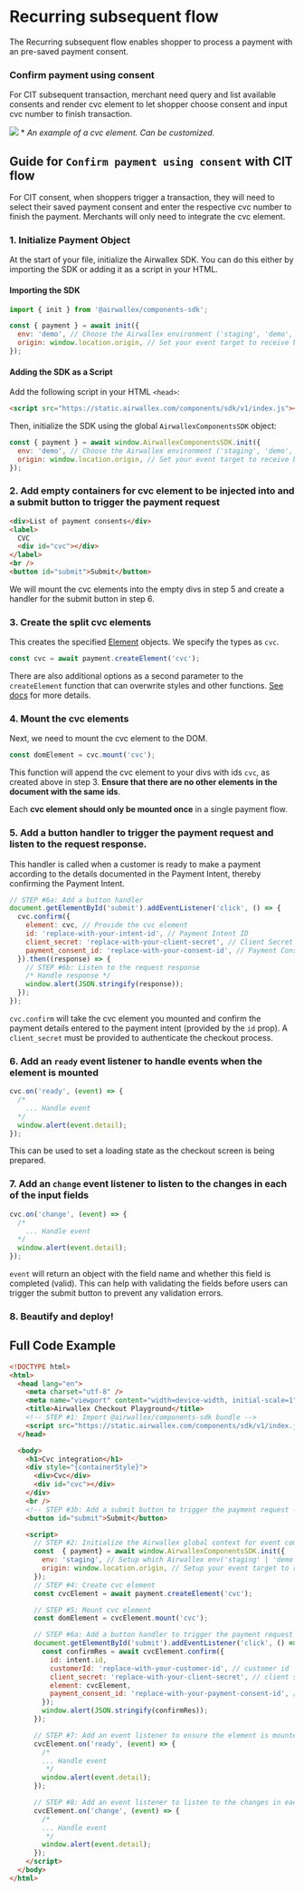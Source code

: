 # Recurring subsequent flow

The Recurring subsequent flow enables shopper to process a payment with an pre-saved payment consent.

### Confirm payment using consent

For CIT subsequent transaction, merchant need query and list available consents and render cvc element to let shopper choose consent and input cvc number to finish transaction.

![](assets/cit.png) \* _An example of a cvc element. Can be customized._

## Guide for `Confirm payment using consent` with CIT flow

For CIT consent, when shoppers trigger a transaction, they will need to select their saved payment consent and enter the respective cvc number to finish the payment. Merchants will only need to integrate the cvc element.

### 1. Initialize Payment Object

At the start of your file, initialize the Airwallex SDK. You can do this either by importing the SDK or adding it as a script in your HTML.

#### Importing the SDK

```js
import { init } from '@airwallex/components-sdk';

const { payment } = await init({
  env: 'demo', // Choose the Airwallex environment ('staging', 'demo', or 'prod')
  origin: window.location.origin, // Set your event target to receive browser event messages
});
```

#### Adding the SDK as a Script

Add the following script in your HTML `<head>`:

```html
<script src="https://static.airwallex.com/components/sdk/v1/index.js"></script>
```

Then, initialize the SDK using the global `AirwallexComponentsSDK` object:

```js
const { payment } = await window.AirwallexComponentsSDK.init({
  env: 'demo', // Choose the Airwallex environment ('staging', 'demo', or 'prod')
  origin: window.location.origin, // Set your event target to receive browser event messages
});
```
### 2. Add empty containers for cvc element to be injected into and a submit button to trigger the payment request

```html
<div>List of payment consents</div>
<label>
  CVC
  <div id="cvc"></div>
</label>
<br />
<button id="submit">Submit</button>
```

We will mount the cvc elements into the empty divs in step 5 and create a handler for the submit button in step 6.

### 3. Create the split cvc elements

This creates the specified [Element](/docs-components-sdk#Element) objects. We specify the types as `cvc`.

```js
const cvc = await payment.createElement('cvc');
```

There are also additional options as a second parameter to the `createElement` function that can overwrite styles and other functions. [See docs](/docs-components-sdk#createElement) for more details.

### 4. Mount the cvc elements

Next, we need to mount the cvc element to the DOM.

```js
const domElement = cvc.mount('cvc');
```

This function will append the cvc element to your divs with ids `cvc`, as created above in step 3. **Ensure that there are no other elements in the document with the same ids**.

Each **cvc element should only be mounted once** in a single payment flow.

### 5. Add a button handler to trigger the payment request and listen to the request response.

This handler is called when a customer is ready to make a payment according to the details documented in the Payment Intent, thereby confirming the Payment Intent.

```js
// STEP #6a: Add a button handler
document.getElementById('submit').addEventListener('click', () => {
  cvc.confirm({
    element: cvc, // Provide the cvc element
    id: 'replace-with-your-intent-id', // Payment Intent ID
    client_secret: 'replace-with-your-client-secret', // Client Secret
    payment_consent_id: 'replace-with-your-consent-id', // Payment Consent id of the payment consent the customer had selected
  }).then((response) => {
    // STEP #6b: Listen to the request response
    /* Handle response */
    window.alert(JSON.stringify(response));
  });
});
```

`cvc.confirm` will take the cvc element you mounted and confirm the payment details entered to the payment intent (provided by the `id` prop). A `client_secret` must be provided to authenticate the checkout process.

### 6. Add an `ready` event listener to handle events when the element is mounted

```js
cvc.on('ready', (event) => {
  /*
    ... Handle event
  */
  window.alert(event.detail);
});
```

This can be used to set a loading state as the checkout screen is being prepared.

### 7. Add an `change` event listener to listen to the changes in each of the input fields

```js
cvc.on('change', (event) => {
  /*
    ... Handle event
  */
  window.alert(event.detail);
});
```

`event` will return an object with the field name and whether this field is completed (valid). This can help with validating the fields before users can trigger the submit button to prevent any validation errors.

### 8. Beautify and deploy!

## Full Code Example

```html
<!DOCTYPE html>
<html>
  <head lang="en">
    <meta charset="utf-8" />
    <meta name="viewport" content="width=device-width, initial-scale=1" />
    <title>Airwallex Checkout Playground</title>
    <!-- STEP #1: Import @airwallex/components-sdk bundle -->
    <script src="https://static.airwallex.com/components/sdk/v1/index.js"></script>
  </head>

  <body>
    <h1>Cvc integration</h1>
    <div style="{containerStyle}">
      <div>Cvc</div>
      <div id="cvc"></div>
    </div>
    <br />
    <!-- STEP #3b: Add a submit button to trigger the payment request -->
    <button id="submit">Submit</button>

    <script>
      // STEP #2: Initialize the Airwallex global context for event communication
      const  { payment} = await window.AirwallexComponentsSDK.init({
        env: 'staging', // Setup which Airwallex env('staging' | 'demo' | 'prod') to integrate with
        origin: window.location.origin, // Setup your event target to receive the browser events message
      });
      // STEP #4: Create cvc element
      const cvcElement = await payment.createElement('cvc');

      // STEP #5: Mount cvc element
      const domElement = cvcElement.mount('cvc');

      // STEP #6a: Add a button handler to trigger the payment request
      document.getElementById('submit').addEventListener('click', () => {
        const confirmRes = await cvcElement.confirm({
          id: intent.id,
          customerId: 'replace-with-your-customer-id', // customer id
          client_secret: 'replace-with-your-client-secret', // client secret
          element: cvcElement,
          payment_consent_id: 'replace-with-your-payment-consent-id', // payment consent id,
        });
        window.alert(JSON.stringify(confirmRes));
      });

      // STEP #7: Add an event listener to ensure the element is mounted
      cvcElement.on('ready', (event) => {
        /*
        ... Handle event
         */
        window.alert(event.detail);
      });

      // STEP #8: Add an event listener to listen to the changes in each of the input fields
      cvcElement.on('change', (event) => {
        /*
        ... Handle event
         */
        window.alert(event.detail);
      });
    </script>
  </body>
</html>
```
